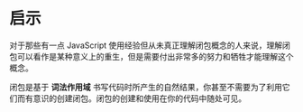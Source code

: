 # 启示

对于那些有一点 JavaScript 使用经验但从未真正理解闭包概念的人来说，理解闭包可以看作是某种意义上的重生，但是需要付出非常多的努力和牺牲才能理解这个概念。



闭包是基于 **词法作用域** 书写代码时所产生的自然结果，你甚至不需要为了利用它们而有意识的创建闭包。闭包的创建和使用在你的代码中随处可见。



























